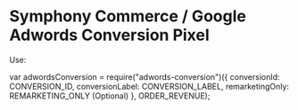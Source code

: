 # Symphony Commerce / Google Adwords Conversion Pixel

Use:

var adwordsConversion = require("adwords-conversion")({
	conversionId: CONVERSION_ID,
	conversionLabel: CONVERSION_LABEL,
	remarketingOnly: REMARKETING_ONLY (Optional)
}, ORDER_REVENUE);
